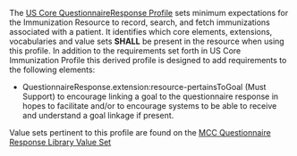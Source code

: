 The [US Core QuestionnaireResponse Profile](http://hl7.org/fhir/us/core/StructureDefinition/us-core-questionnaireresponse) sets minimum expectations for the Immunization Resource to record, search, and fetch immunizations associated with a patient. It identifies which core elements, extensions, vocabularies and value sets **SHALL** be present in the resource when using this profile. In addition to the requirements set forth in US Core Immunization Profile this derived profile is designed to add requirements to the following elements:
* QuestionnaireResponse.extension:resource-pertainsToGoal (Must Support) to encourage linking a goal to the questionnaire response in hopes to facilitate and/or to encourage systems to be able to receive and understand a goal linkage if present.



Value sets pertinent to this profile are found on the [MCC Questionnaire Response Library Value Set ](mcc_questionnaire_response_value_sets.html)